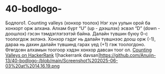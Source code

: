 # 40-bodlogo-
Бодлого1. Counting valleys (хонхор тоолох)
Нэг хүн уулын орой ба хонхорт орж алхана. Алхам бүрт “U” (up - дээшлэх) эсвэл “D” (down - доошлох) гэсэн тэмдэглэгээтэй байна. Далайн түвшин буюу 0-с тоологдож эхлэнэ. Хонхор гэдэг нь далайн түвшнээс доош орж (-1), дараа нь дахин далайн түвшинд гарах үед (+1) гэж тоологдоно. Өгөгдсөн алхамын тоогоор хэдэн хонхор давсан тоог ол.
[Counting Valleys on HackerRank](https://www.hackerrank.com/challenges/counting-valleys/problem)
![hackerrank davsan]https://github.com/Anujin-13/40-bodlogo-/blob/main/Screenshot%202025-06-03%20at%2014.16.19.png

